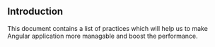 ## Introduction
This document contains a list of practices which will help us to make Angular application more managable and boost the performance.
